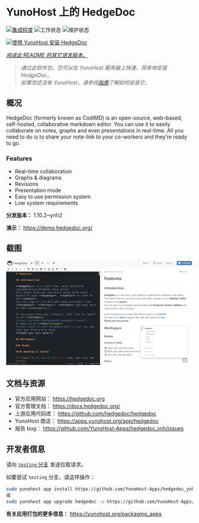 <!--
注意：此 README 由 <https://github.com/YunoHost/apps/tree/master/tools/readme_generator> 自动生成
请勿手动编辑。
-->

# YunoHost 上的 HedgeDoc

[![集成程度](https://apps.yunohost.org/badge/integration/hedgedoc)](https://ci-apps.yunohost.org/ci/apps/hedgedoc/)
![工作状态](https://apps.yunohost.org/badge/state/hedgedoc)
![维护状态](https://apps.yunohost.org/badge/maintained/hedgedoc)

[![使用 YunoHost 安装 HedgeDoc](https://install-app.yunohost.org/install-with-yunohost.svg)](https://install-app.yunohost.org/?app=hedgedoc)

*[阅读此 README 的其它语言版本。](./ALL_README.md)*

> *通过此软件包，您可以在 YunoHost 服务器上快速、简单地安装 HedgeDoc。*  
> *如果您还没有 YunoHost，请参阅[指南](https://yunohost.org/install)了解如何安装它。*

## 概况

HedgeDoc (formerly known as CodiMD) is an open-source, web-based, self-hosted, collaborative markdown editor.
You can use it to easily collaborate on notes, graphs and even presentations in real-time. All you need to do is to share your note-link to your co-workers and they’re ready to go.

### Features

- Real-time collaboration
- Graphs & diagrams
- Revisions
- Presentation mode
- Easy to use permission system
- Low system requirements


**分发版本：** 1.10.2~ynh2

**演示：** <https://demo.hedgedoc.org/>

## 截图

![HedgeDoc 的截图](./doc/screenshots/screenshot.png)

## 文档与资源

- 官方应用网站： <https://hedgedoc.org>
- 官方管理文档： <https://docs.hedgedoc.org/>
- 上游应用代码库： <https://github.com/hedgedoc/hedgedoc>
- YunoHost 商店： <https://apps.yunohost.org/app/hedgedoc>
- 报告 bug： <https://github.com/YunoHost-Apps/hedgedoc_ynh/issues>

## 开发者信息

请向 [`testing` 分支](https://github.com/YunoHost-Apps/hedgedoc_ynh/tree/testing) 发送拉取请求。

如要尝试 `testing` 分支，请这样操作：

```bash
sudo yunohost app install https://github.com/YunoHost-Apps/hedgedoc_ynh/tree/testing --debug
或
sudo yunohost app upgrade hedgedoc -u https://github.com/YunoHost-Apps/hedgedoc_ynh/tree/testing --debug
```

**有关应用打包的更多信息：** <https://yunohost.org/packaging_apps>
